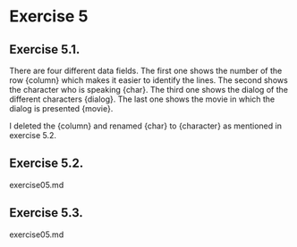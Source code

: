 # Exercise 5 #
## Exercise 5.1. ##
There are four different data fields. 
The first one shows the number of the row {column} which makes it easier to identify the lines. 
The second shows the character who is speaking {char}.
The third one shows the dialog of the different characters {dialog}.
The last one shows the movie in which the dialog is presented {movie}. 

I deleted the {column} and renamed {char} to {character} as mentioned in exercise 5.2.

## Exercise 5.2. ##
exercise05.md

## Exercise 5.3. ##
exercise05.md